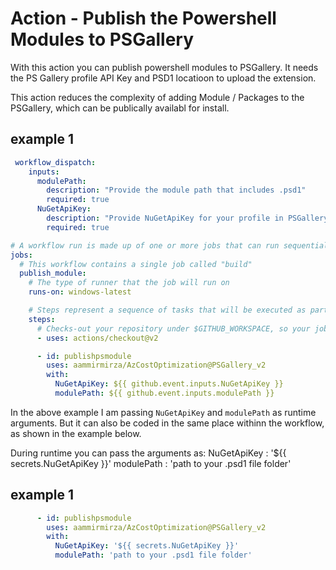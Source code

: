 # Action - Publish the Powershell Modules to PSGallery
With this action you can publish powershell modules to PSGallery.
It needs the PS Gallery profile API Key and PSD1 locatioon to upload the extension.

This action reduces the complexity of adding Module / Packages to the PSGallery, which can be publically availabl for install.

## example 1

```yml
 workflow_dispatch:
    inputs:
      modulePath:
        description: "Provide the module path that includes .psd1"
        required: true
      NuGetApiKey:
        description: "Provide NuGetApiKey for your profile in PSGallery."
        required: true

# A workflow run is made up of one or more jobs that can run sequentially or in parallel
jobs:
  # This workflow contains a single job called "build"
  publish_module:
    # The type of runner that the job will run on
    runs-on: windows-latest

    # Steps represent a sequence of tasks that will be executed as part of the job
    steps:
      # Checks-out your repository under $GITHUB_WORKSPACE, so your job can access it
      - uses: actions/checkout@v2

      - id: publishpsmodule
        uses: aammirmirza/AzCostOptimization@PSGallery_v2
        with:
          NuGetApiKey: ${{ github.event.inputs.NuGetApiKey }}
          modulePath: ${{ github.event.inputs.modulePath }}
```
In the above example I am passing ```NuGetApiKey``` and ```modulePath``` as runtime arguments. But it can also be coded in the same place withinn the workflow, as shown in the example below.

During runtime you can pass the arguments as:
NuGetApiKey : '${{ secrets.NuGetApiKey }}'
modulePath : 'path to your .psd1 file folder'

## example 1

```yml
      - id: publishpsmodule
        uses: aammirmirza/AzCostOptimization@PSGallery_v2
        with:
          NuGetApiKey: '${{ secrets.NuGetApiKey }}'
          modulePath: 'path to your .psd1 file folder'
```